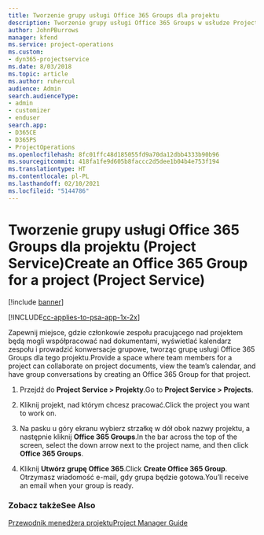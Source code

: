 ```yaml
---
title: Tworzenie grupy usługi Office 365 Groups dla projektu
description: Tworzenie grupy usługi Office 365 Groups w usłudze Project Service
author: JohnPBurrows
manager: kfend
ms.service: project-operations
ms.custom:
- dyn365-projectservice
ms.date: 8/03/2018
ms.topic: article
ms.author: ruhercul
audience: Admin
search.audienceType:
- admin
- customizer
- enduser
search.app:
- D365CE
- D365PS
- ProjectOperations
ms.openlocfilehash: 8fc01ffc48d185055fd9a70da12dbb4333b90b96
ms.sourcegitcommit: 418fa1fe9d605b8faccc2d5dee1b04b4e753f194
ms.translationtype: HT
ms.contentlocale: pl-PL
ms.lasthandoff: 02/10/2021
ms.locfileid: "5144786"
---
```

# <a name="create-an-office-365-group-for-a-project-project-service"></a><span data-ttu-id="b7a3f-103">Tworzenie grupy usługi Office 365 Groups dla projektu (Project Service)</span><span class="sxs-lookup"><span data-stu-id="b7a3f-103">Create an Office 365 Group for a project (Project Service)</span></span>

[!include [banner](../includes/psa-now-project-operations.md)]

[!INCLUDE[cc-applies-to-psa-app-1x-2x](../includes/cc-applies-to-psa-app-1x-2x.md)]

<span data-ttu-id="b7a3f-104">Zapewnij miejsce, gdzie członkowie zespołu pracującego nad projektem będą mogli współpracować nad dokumentami, wyświetlać kalendarz zespołu i prowadzić konwersacje grupowe, tworząc grupę usługi Office 365 Groups dla tego projektu.</span><span class="sxs-lookup"><span data-stu-id="b7a3f-104">Provide a space where team members for a project can collaborate on project documents, view the team’s calendar, and have group conversations by creating an Office 365 Group for that project.</span></span>  
  
1.  <span data-ttu-id="b7a3f-105">Przejdź do **Project Service > Projekty**.</span><span class="sxs-lookup"><span data-stu-id="b7a3f-105">Go to **Project Service > Projects**.</span></span>  
  
2.  <span data-ttu-id="b7a3f-106">Kliknij projekt, nad którym chcesz pracować.</span><span class="sxs-lookup"><span data-stu-id="b7a3f-106">Click the project you want to work on.</span></span>  
  
3.  <span data-ttu-id="b7a3f-107">Na pasku u góry ekranu wybierz strzałkę w dół obok nazwy projektu, a następnie kliknij **Office 365 Groups**.</span><span class="sxs-lookup"><span data-stu-id="b7a3f-107">In the bar across the top of the screen, select the down arrow next to the project name, and then click **Office 365 Groups**.</span></span>  
  
4.  <span data-ttu-id="b7a3f-108">Kliknij **Utwórz grupę Office 365**.</span><span class="sxs-lookup"><span data-stu-id="b7a3f-108">Click **Create Office 365 Group**.</span></span> <span data-ttu-id="b7a3f-109">Otrzymasz wiadomość e-mail, gdy grupa będzie gotowa.</span><span class="sxs-lookup"><span data-stu-id="b7a3f-109">You’ll receive an email when your group is ready.</span></span>  
  
### <a name="see-also"></a><span data-ttu-id="b7a3f-110">Zobacz także</span><span class="sxs-lookup"><span data-stu-id="b7a3f-110">See Also</span></span>  
 [<span data-ttu-id="b7a3f-111">Przewodnik menedżera projektu</span><span class="sxs-lookup"><span data-stu-id="b7a3f-111">Project Manager Guide</span></span>](../psa/project-manager-guide.md)
